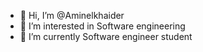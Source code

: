 - 👋 Hi, I’m @Aminelkhaider
- 👀 I’m interested in Software engineering
- 🌱 I’m currently Software engineer student



